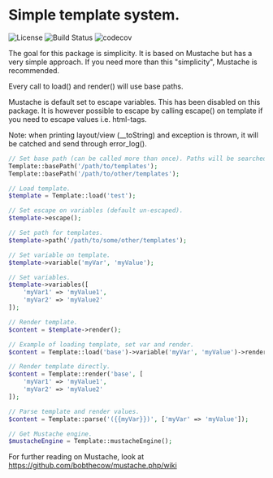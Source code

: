 # Simple template system.

![License](https://img.shields.io/packagist/l/corex/template.svg)
![Build Status](https://travis-ci.org/corex/template.svg?branch=master)
![codecov](https://codecov.io/gh/corex/template/branch/master/graph/badge.svg)


The goal for this package is simplicity. It is based on Mustache but has a very simple approach.
If you need more than this "simplicity", Mustache is recommended.

Every call to load() and render() will use base paths.

Mustache is default set to escape variables. This has been disabled on this package.
It is however possible to escape by calling escape() on template if you need to escape values i.e. html-tags.

Note: when printing layout/view (__toString) and exception is thrown, it will be catched and send through error_log(). 

```php
// Set base path (can be called more than once). Paths will be searched in reverse order.
Template::basePath('/path/to/templates');
Template::basePath('/path/to/other/templates');
```

```php
// Load template.
$template = Template::load('test');

// Set escape on variables (default un-escaped).
$template->escape();

// Set path for templates.
$template->path('/path/to/some/other/templates');

// Set variable on template.
$template->variable('myVar', 'myValue');

// Set variables.
$template->variables([
    'myVar1' => 'myValue1',
    'myVar2' => 'myValue2'
]);

// Render template.
$content = $template->render();
```

```php
// Example of loading template, set var and render.
$content = Template::load('base')->variable('myVar', 'myValue')->render();
```

```php
// Render template directly.
$content = Template::render('base', [
    'myVar1' => 'myValue1',
    'myVar2' => 'myValue2'
]);
```

```php
// Parse template and render values.
$content = Template::parse('({{myVar}})', ['myVar' => 'myValue']);
```

```php
// Get Mustache engine.
$mustacheEngine = Template::mustacheEngine();
```

For further reading on Mustache, look at https://github.com/bobthecow/mustache.php/wiki
